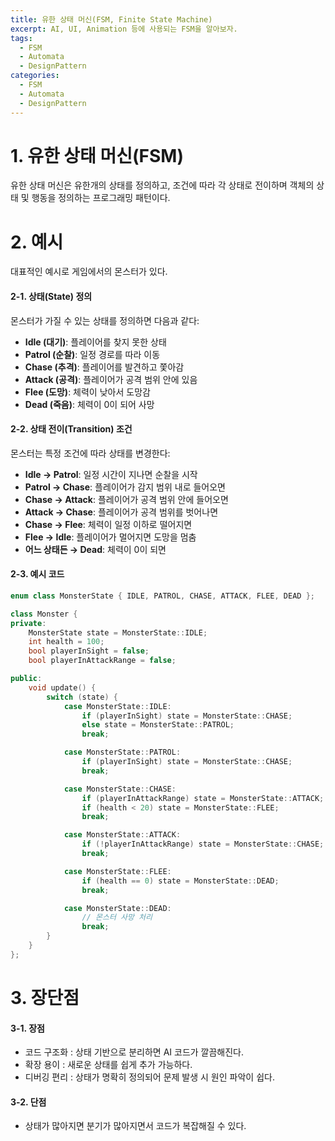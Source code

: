 ```yaml
---
title: 유한 상태 머신(FSM, Finite State Machine)
excerpt: AI, UI, Animation 등에 사용되는 FSM을 알아보자.
tags:
  - FSM
  - Automata
  - DesignPattern
categories:
  - FSM
  - Automata
  - DesignPattern
---
```

# 1. 유한 상태 머신(FSM)

유한 상태 머신은 유한개의 상태를 정의하고, 조건에 따라 각 상태로 전이하며 객체의 상태 및 행동을 정의하는 프로그래밍 패턴이다. 

# 2. 예시

대표적인 예시로 게임에서의 몬스터가 있다.

#### 2-1. 상태(State) 정의

몬스터가 가질 수 있는 상태를 정의하면 다음과 같다:

- **Idle (대기)**: 플레이어를 찾지 못한 상태
- **Patrol (순찰)**: 일정 경로를 따라 이동
- **Chase (추격)**: 플레이어를 발견하고 쫓아감
- **Attack (공격)**: 플레이어가 공격 범위 안에 있음
- **Flee (도망)**: 체력이 낮아서 도망감
- **Dead (죽음)**: 체력이 0이 되어 사망

#### 2-2. 상태 전이(Transition) 조건

몬스터는 특정 조건에 따라 상태를 변경한다:

- **Idle → Patrol**: 일정 시간이 지나면 순찰을 시작
- **Patrol → Chase**: 플레이어가 감지 범위 내로 들어오면
- **Chase → Attack**: 플레이어가 공격 범위 안에 들어오면
- **Attack → Chase**: 플레이어가 공격 범위를 벗어나면
- **Chase → Flee**: 체력이 일정 이하로 떨어지면
- **Flee → Idle**: 플레이어가 멀어지면 도망을 멈춤
- **어느 상태든 → Dead**: 체력이 0이 되면

#### 2-3. 예시 코드

```c++
enum class MonsterState { IDLE, PATROL, CHASE, ATTACK, FLEE, DEAD };

class Monster {
private:
    MonsterState state = MonsterState::IDLE;
    int health = 100;
    bool playerInSight = false;
    bool playerInAttackRange = false;

public:
    void update() {
        switch (state) {
            case MonsterState::IDLE:
                if (playerInSight) state = MonsterState::CHASE;
                else state = MonsterState::PATROL;
                break;

            case MonsterState::PATROL:
                if (playerInSight) state = MonsterState::CHASE;
                break;

            case MonsterState::CHASE:
                if (playerInAttackRange) state = MonsterState::ATTACK;
                if (health < 20) state = MonsterState::FLEE;
                break;

            case MonsterState::ATTACK:
                if (!playerInAttackRange) state = MonsterState::CHASE;
                break;

            case MonsterState::FLEE:
                if (health == 0) state = MonsterState::DEAD;
                break;

            case MonsterState::DEAD:
                // 몬스터 사망 처리
                break;
        }
    }
};

```


# 3. 장단점

#### 3-1. 장점
- 코드 구조화 : 상태 기반으로 분리하면 AI 코드가 깔끔해진다.
- 확장 용이 : 새로운 상태를 쉽게 추가 가능하다.
- 디버깅 편리 : 상태가 명확히 정의되어 문제 발생 시 원인 파악이 쉽다.

#### 3-2. 단점
- 상태가 많아지면 분기가 많아지면서 코드가 복잡해질 수 있다.